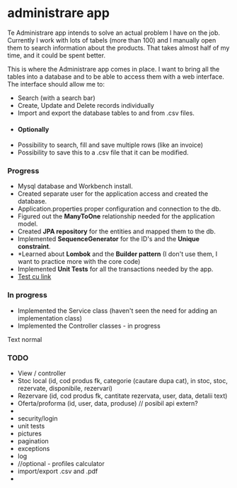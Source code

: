 # administrare app

Te Administrare app intends to solve an actual problem I have on the job. Currently I work
with lots of tabels (more than 100) and I manually open them to search information about
the products. That takes almost half of my time, and it could be spent better.

This is where the Administrare app comes in place. I want to bring all the tables into a database
and to be able to access them with a web interface. The interface should allow me to:
- Search (with a search bar)
- Create, Update and Delete records individually
- Import and export the database tables to and from .csv files.
- #### Optionally
- Possibility to search, fill and save multiple rows (like an invoice)
- Possibility to save this to a .csv file that it can be modified.

### Progress

* Mysql database and Workbench install.
* Created separate user for the application access and created the database.
* Application.properties proper configuration and connection to the db.
* Figured out the **ManyToOne** relationship needed for the application model.
* Created **JPA repository** for the entities and mapped them to the db.
* Implemented **SequenceGenerator** for the ID's and the **Unique constraint**.
* *Learned about **Lombok** and the **Builder pattern** (I don't use them, I want to practice more with the core code)
* Implemented **Unit Tests** for all the transactions needed by the app.
* [Test cu link](https://google.com)

### In progress
* Implemented the Service class (haven't seen the need for adding an implementation class)
* Implemented the Controller classes - in progress


Text normal
### TODO
* View / controller
* Stoc local (id, cod produs fk, categorie (cautare dupa cat), in stoc, stoc, rezervate, disponibile, rezervari)
* Rezervare (id, cod produs fk, cantitate rezervata, user, data, detalii text)
* Oferta/proforma (id, user, data, produse) // posibil api extern?
* 
* security/login
* unit tests
* pictures
* pagination
* exceptions
* log
* //optional - profiles calculator
* import/export .csv and .pdf
* 